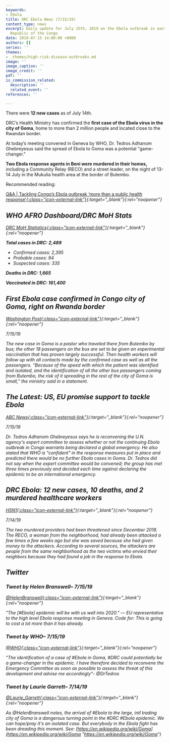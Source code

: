 ```yaml
---
keywords:
- Ebola
title: DRC Ebola News (7/15/19)
content_type: news
excerpt: Daily update for July 15th, 2019 on the Ebola outbreak in eastern Democratic
  Republic of the Congo
date: 2019-07-15 14:00:00 +0000
authors: []
series: ''
themes:
- _themes/high-risk-disease-outbreaks.md
image: ''
image_caption: ''
image_credit: ''
pdf: ''
is_commission_related:
  description: ''
  related_event: ''
references: ''

---
```

There were **12 new cases** as of July 14th.

DRC’s Health Ministry has confirmed the **first case of the Ebola virus in the city of Goma**, home to more than 2 million people and located close to the Rwandan border.

At today’s meeting convened in Geneva by WHO, Dr. Tedros Adhanom Ghebreyesus said the spread of Ebola to Goma was a potential "game-changer."

**Two Ebola response agents in Beni were murdered in their homes,** including a Community Relay (RECO) and a street leader, on the night of 13-14 July in the Mukulia health area at the border of Butembo.

Recommended reading: 

[Q&A | Tackling Congo’s Ebola outbreak ‘more than a public health response’<i/>{:class=”icon-external-link”}](https://www.thenewhumanitarian.org/interview/2019/07/11/congo-ebola-outbreak-public-health-response?utm_source=twitter&utm_medium=social&utm_campaign=social){:target=”_blank”}{:rel=”noopener”}

## WHO AFRO Dashboard/DRC MoH Stats 

[DRC MoH Statistics<i/>{:class=”icon-external-link”}](https://mailchi.mp/sante.gouv.cd/ebola_kivu_14juil19?e=34c0620338){:target=”_blank”}{:rel=”noopener”}

**Total cases in DRC: 2,489**

* Confirmed cases: 2,395
* Probable cases: 94
* Suspected cases: 335

**Deaths in DRC: 1,665**

**Vaccinated in DRC: 161,400**

## First Ebola case confirmed in Congo city of Goma, right on Rwanda border

[_Washington Post_<i/>{:class=”icon-external-link”}](https://www.washingtonpost.com/world/africa/first-ebola-case-confirmed-in-congo-city-of-goma-right-on-rwanda-border/2019/07/15/6f5c5c6e-a6c3-11e9-8733-48c87235f396_story.html?utm_term=.e9ae5d8c444b){:target=”_blank”}{:rel=”noopener”}

_7/15/19_

The new case in Goma is a pastor who traveled there from Butembo by bus; the other 18 passengers on the bus are set to be given an experimental vaccination that has proven largely successful. Then health workers will follow up with all contacts made by the confirmed case as well as all the passengers. “Because of the speed with which the patient was identified and isolated, and the identification of all the other bus passengers coming from Butembo, the risk of it spreading in the rest of the city of Goma is small,” the ministry said in a statement.

## The Latest: US, EU promise support to tackle Ebola

[_ABC News_<i/>{:class=”icon-external-link”}](https://abcnews.go.com/Health/wireStory/latest-assessing-ebola-outbreak-global-emergency-64337715){:target=”_blank”}{:rel=”noopener”}

_7/15/19_

Dr. Tedros Adhanom Ghebreyesus says he is reconvening the U.N. agency's expert committee to assess whether or not the continuing Ebola outbreak in Congo warrants being declared a global emergency. He also stated that WHO is "confident" in the response measures put in place and predicted there would be no further Ebola cases in Goma. Dr. Tedros did not say when the expert committee would be convened; the group has met three times previously and decided each time against declaring the epidemic to be an international emergency.

## DRC Ebola: 12 new cases, 10 deaths, and 2 murdered healthcare workers

[_H5N1_<i/>{:class=”icon-external-link”}](https://crofsblogs.typepad.com/h5n1/2019/07/drc-ebola-12-new-cases-10-deaths-and-2-murdered-healthcare-workers.html?utm_source=Global+Health+NOW+Main+List&utm_campaign=60904982a0-EMAIL_CAMPAIGN_2019_07_12_12_25&utm_medium=email&utm_term=0_8d0d062dbd-60904982a0-2888645){:target=”_blank”}{:rel=”noopener”}

_7/14/19_

The two murdered providers had been threatened since December 2018. The RECO, a woman from the neighborhood, had already been attacked a few times a few weeks ago but she was saved because she had given money to the attackers. According to several sources, the attackers are people from the same neighborhood as the two victims who envied their neighbors because they had found a job in the response to Ebola.

## Twitter

### Tweet by Helen Branswell– 7/15/19

[@HelenBranswell<i/>{:class=”icon-external-link”}](https://twitter.com/HelenBranswell/status/1150740346680283136){:target=”_blank”}{:rel=”noopener”}

"The \[#Ebola\] epidemic will be with us well into 2020." — EU representative to the high level Ebola response meeting in Geneva. Code for: This is going to cost a lot more than it has already.

### Tweet by WHO– 7/15/19

[@WHO<i/>{:class=”icon-external-link”}](https://twitter.com/WHO/status/1150733098046382081){:target=”_blank”}{:rel=”noopener”}

"The identification of a case of #Ebola in Goma, #DRC could potentially be a game-changer in the epidemic. I have therefore decided to reconvene the Emergency Committee as soon as possible to assess the threat of this development and advise me accordingly"- @DrTedros

### Tweet by Laurie Garrett– 7/14/19

[@Laurie_Garrett<i/>{:class=”icon-external-link”}](https://twitter.com/Laurie_Garrett/status/1150529771379527680){:target=”_blank”}{:rel=”noopener”}

As @HelenBranswell notes, the arrival of #Ebola to the large, intl trading city of Goma is a dangerous turning point in the #DRC #Ebola epidemic. We can hope/pray it's an isolated case. But everybody in the Ebola fight has been dreading this moment. See: [https://en.wikipedia.org/wiki/Goma](https://en.wikipedia.org/wiki/Goma "https://en.wikipedia.org/wiki/Goma")